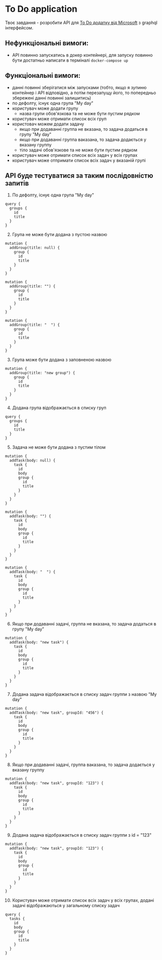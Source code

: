 # To Do application

Твоє завдання - розробити API для [To Do додатку від Microsoft](https://to-do.office.com/) з graphql інтерфейсом.

## Нефункціональні вимоги:
- API повинно запускатись в докер контейнері, для запуску повинно бути достатньо написати в терміналі `docker-compose up`

## Функціональні вимоги:
- данні повинні зберігатися між запусками (тобто, якщо я зупиню контейнер і API відповідно, а потім перезапущу його, то попередньо збережені данні повинні залишитись)
- по дефолту, існує одна група "My day"
- користувач може додати групу
  - назва групи обов'язкова та не може бути пустим рядком
- користувач може отримати список всіх груп
- користовач можем додати задачу
  - якщо при додаванні группа не вказана, то задача додаться в групу "My day"
  - якщо при додаванні группа ваказана, то задача додається у вказану группу 
  - тіло задачі обов'язкове та не може бути пустим рядком
- користувач може отримати список всіх задач у всіх групах
- користувач може отпримати список всіх задач у вказаній групі  

## API буде тестуватися за таким послідовністю запитів


1. По дефолту, існує одна група "My day"

```gql
query {
  groups {
    id
    title
  }
}
```

2. Група не може бути додана з пустою назвою


```gql
mutation {
  addGroup(title: null) {
    group {
      id
      title
    }
  }
}
```

```gql
mutation {
  addGroup(title: "") {
    group {
      id
      title
    }
  }
}
```

```gql
mutation {
  addGroup(title: "  ") {
    group {
      id
      title
    }
  }
}
```

3. Група може бути додана з заповненою назвою

```gql
mutation {
  addGroup(title: "new group") {
    group {
      id
      title
    }
  }
}
```

4. Додана група відображається в списку груп

```gql
query {
  groups {
    id
    title
  }
}
```

5. Задача не може бути додана з пустим тілом

```gql
mutation {
  addTask(body: null) {
    task {
      id
      body
      group {
        id
        title
      }
    }
  }
}
```

```gql
mutation {
  addTask(body: "") {
    task {
      id
      body
      group {
        id
        title
      }
    }
  }
}
```

```gql
mutation {
  addTask(body: "  ") {
    task {
      id
      body
      group {
        id
        title
      }
    }
  }
}
```

6. Якщо при додаванні задачі, группа не вказана, то задача додаться в групу "My day"

```gql
mutation {
  addTask(body: "new task") {
    task {
      id
      body
      group {
        id
        title
      }
    }
  }
}
```

7. Додана задача відображається в списку задач группи з назвою "My day"

```gql
mutation {
  addTask(body: "new task", groupId: "456") {
    task {
      id
      body
      group {
        id
        title
      }
    }
  }
}
```


8. Якщо при додаванні задачі, группа ваказана, то задача додається у вказану группу

```gql
mutation {
  addTask(body: "new task", groupId: "123") {
    task {
      id
      body
      group {
        id
        title
      }
    }
  }
}
```


9. Додана задача відображається в списку задач группи з id = "123"

```gql
mutation {
  addTask(body: "new task", groupId: "123") {
    task {
      id
      body
      group {
        id
        title
      }
    }
  }
}
```

10. Користувач може отримати список всіх задач у всіх групах, додані задачі відображаються у загальному списку задач

```gql
query {
  tasks {
    id
    body
    group {
      id
      title
    }
  }
}
```
